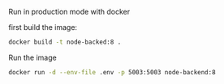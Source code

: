Run in production mode with docker

first build the image:

```bash
docker build -t node-backed:8 .
```

Run the image

```bash
docker run -d --env-file .env -p 5003:5003 node-backend:8
```
